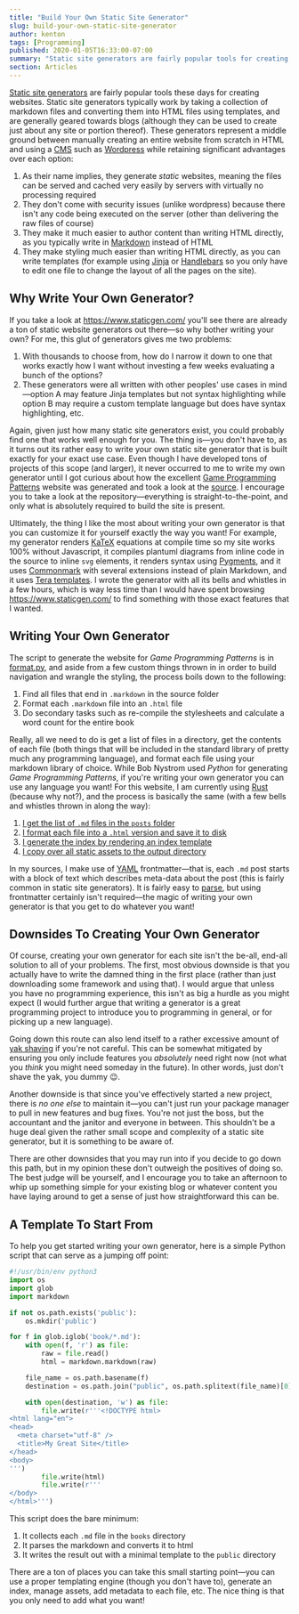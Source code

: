 ```yaml
---
title: "Build Your Own Static Site Generator"
slug: build-your-own-static-site-generator
author: kenton
tags: [Programming]
published: 2020-01-05T16:33:00-07:00
summary: "Static site generators are fairly popular tools for creating websites, and there are a glut of them available to choose from. But writing your own generator for each site is relatively easy and straightforward and allows you significant more flexibility and ease-of-use."
section: Articles
---
```


[Static site generators](https://www.staticgen.com/) are fairly popular tools these days for creating websites. Static site generators typically work by taking a collection of markdown files and converting them into HTML files using templates, and are generally geared towards blogs (although they can be used to create just about any site or portion thereof). These generators represent a middle ground between manually creating an entire website from scratch in HTML and using a [CMS](https://en.wikipedia.org/wiki/Content_management_system) such as [Wordpress](https://wordpress.com/) while retaining significant advantages over each option:

1. As their name implies, they generate _static_ websites, meaning the files can be served and cached very easily by servers with virtually no processing required
2. They don't come with security issues (unlike wordpress) because there isn't any code being executed on the server (other than delivering the raw files of course)
3. They make it much easier to author content than writing HTML directly, as you typically write in [Markdown](https://daringfireball.net/projects/markdown/) instead of HTML
4. They make styling much easier than writing HTML directly, as you can write templates (for example using [Jinja](https://palletsprojects.com/p/jinja/) or [Handlebars](https://handlebarsjs.com/) so you only have to edit one file to change the layout of all the pages on the site).

## Why Write Your Own Generator?

If you take a look at https://www.staticgen.com/ you'll see there are already a ton of static website generators out there—so why bother writing your own? For me, this glut of generators gives me two problems:

1. With thousands to choose from, how do I narrow it down to one that works exactly how I want without investing a few weeks evaluating a bunch of the options?
2. These generators were all written with other peoples' use cases in mind—option A may feature Jinja templates but not syntax highlighting while option B may require a custom template language but does have syntax highlighting, etc.

Again, given just how many static site generators exist, you could probably find one that works well enough for you. The thing is—you don't have to, as it turns out its rather easy to write your own static site generator that is built exactly for your exact use case. Even though I have developed tons of projects of this scope (and larger), it never occurred to me to write my own generator until I got curious about how the excellent [Game Programming Patterns](http://gameprogrammingpatterns.com/) website was generated and took a look at the [source](https://github.com/munificent/game-programming-patterns/). I encourage you to take a look at the repository—everything is straight-to-the-point, and only what is absolutely required to build the site is present.

Ultimately, the thing I like the most about writing your own generator is that you can customize it for yourself exactly the way you want! For example, my generator renders [KaTeX](https://katex.org/) equations at compile time so my site works 100% without Javascript, it compiles plantuml diagrams from inline code in the source to inline `svg` elements, it renders syntax using [Pygments](https://pygments.org/), and it uses [Commonmark](https://commonmark.org/) with several extensions instead of plain Markdown, and it uses [Tera templates](https://tera.netlify.com/). I wrote the generator with all its bells and whistles in a few hours, which is way less time than I would have spent browsing https://www.staticgen.com/ to find something with those exact features that I wanted.

## Writing Your Own Generator

The script to generate the website for _Game Programming Patterns_ is in [format.py](https://github.com/munificent/game-programming-patterns/blob/master/script/format.py), and aside from a few custom things thrown in in order to build navigation and wrangle the styling, the process boils down to the following:

1. Find all files that end in `.markdown` in the source folder
2. Format each `.markdown` file into an `.html` file
3. Do secondary tasks such as re-compile the stylesheets and calculate a word count for the entire book

Really, all we need to do is get a list of files in a directory, get the contents of each file (both things that will be included in the standard library of pretty much any programming language), and format each file using your markdown library of choice. While Bob Nystrom used _Python_ for generating _Game Programming Patterns_, if you're writing your own generator you can use any language you want! For this website, I am currently using [Rust](https://www.rust-lang.org/) (because why not?), and the process is basically the same (with a few bells and whistles thrown in along the way):

1. [I get the list of `.md` files in the `posts` folder](https://github.com/hamaluik/blog.hamaluik.ca/blob/e3aece2aff03eb283457855aa883beec3ee08086/src/main.rs#L7-L31)
2. [I format each file into a `.html` version and save it to disk](https://github.com/hamaluik/blog.hamaluik.ca/blob/e3aece2aff03eb283457855aa883beec3ee08086/src/main.rs#L44-L57)
3. [I generate the index by rendering an index template](https://github.com/hamaluik/blog.hamaluik.ca/blob/e3aece2aff03eb283457855aa883beec3ee08086/src/main.rs#L71-L83)
4. [I copy over all static assets to the output directory](https://github.com/hamaluik/blog.hamaluik.ca/blob/e3aece2aff03eb283457855aa883beec3ee08086/src/main.rs#L87-L116)

In my sources, I make use of [YAML](https://yaml.org/) frontmatter—that is, each `.md` post starts with a block of text which describes meta-data about the post (this is fairly common in static site generators). It is fairly easy to [parse](https://github.com/hamaluik/blog.hamaluik.ca/blob/e3aece2aff03eb283457855aa883beec3ee08086/src/post/mod.rs#L34-L62), but using frontmatter certainly isn't required—the magic of writing your own generator is that you get to do whatever you want!

## Downsides To Creating Your Own Generator

Of course, creating your own generator for each site isn't the be-all, end-all solution to all of your problems. The first, most obvious downside is that you actually have to write the damned thing in the first place (rather than just downloading some framework and using that). I would argue that unless you have no programming experience, this isn't as big a hurdle as you might expect (I would further argue that writing a generator is a great programming project to introduce you to programming in general, or for picking up a new language).

Going down this route can also lend itself to a rather excessive amount of [yak shaving](https://en.wiktionary.org/wiki/yak_shaving) if you're not careful. This can be somewhat mitigated by ensuring you only include features you _absolutely_ need right now (not what you _think_ you might need someday in the future). In other words, just don't shave the yak, you dummy 😉.

Another downside is that since you've effectively started a new project, there is _no one else_ to maintain it—you can't just run your package manager to pull in new features and bug fixes. You're not just the boss, but the accountant and the janitor and everyone in between. This shouldn't be a huge deal given the rather small scope and complexity of a static site generator, but it is something to be aware of.

There are other downsides that you may run into if you decide to go down this path, but in my opinion these don't outweigh the positives of doing so. The best judge will be yourself, and I encourage you to take an afternoon to whip up something simple for your existing blog or whatever content you have laying around to get a sense of just how straightforward this can be.

## A Template To Start From

To help you get started writing your own generator, here is a simple Python script that can serve as a jumping off point:

```python
#!/usr/bin/env python3
import os
import glob
import markdown

if not os.path.exists('public'):
    os.mkdir('public')

for f in glob.iglob('book/*.md'):
    with open(f, 'r') as file:
        raw = file.read()
        html = markdown.markdown(raw)

    file_name = os.path.basename(f)
    destination = os.path.join("public", os.path.splitext(file_name)[0] + ".html")

    with open(destination, 'w') as file:
        file.write(r'''<!DOCTYPE html>
<html lang="en">
<head>
  <meta charset="utf-8" />
  <title>My Great Site</title>
</head>
<body>
''')
        file.write(html)
        file.write(r'''
</body>
</html>''')
```

This script does the bare minimum:

1. It collects each `.md` file in the `books` directory
2. It parses the markdown and converts it to html
3. It writes the result out with a minimal template to the `public` directory

There are a ton of places you can take this small starting point—you can use a proper templating engine (though you don't have to), generate an index, manage assets, add metadata to each file, etc. The nice thing is that you only need to add what you want!

